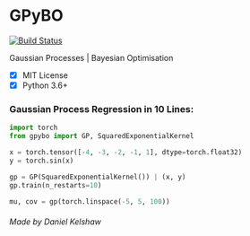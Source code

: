 # GPyBO

[![Build Status](https://travis-ci.org/danielkelshaw/GPyBO.svg?branch=master)](https://travis-ci.org/danielkelshaw/GPyBO)

Gaussian Processes | Bayesian Optimisation

- [x] MIT License
- [x] Python 3.6+

### **Gaussian Process Regression in 10 Lines:**

```python
import torch
from gpybo import GP, SquaredExponentialKernel

x = torch.tensor([-4, -3, -2, -1, 1], dtype=torch.float32)
y = torch.sin(x)

gp = GP(SquaredExponentialKernel()) | (x, y)
gp.train(n_restarts=10)

mu, cov = gp(torch.linspace(-5, 5, 100))
```

###### Made by Daniel Kelshaw
